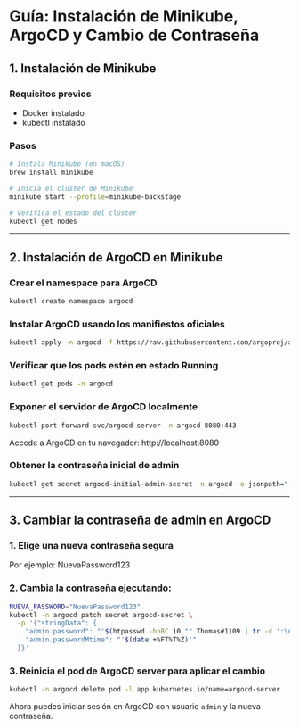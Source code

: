 # Guía: Instalación de Minikube, ArgoCD y Cambio de Contraseña

## 1. Instalación de Minikube

### Requisitos previos
- Docker instalado
- kubectl instalado

### Pasos
```bash
# Instala Minikube (en macOS)
brew install minikube

# Inicia el clúster de Minikube
minikube start --profile=minikube-backstage

# Verifica el estado del clúster
kubectl get nodes
```

---

## 2. Instalación de ArgoCD en Minikube

### Crear el namespace para ArgoCD
```bash
kubectl create namespace argocd
```

### Instalar ArgoCD usando los manifiestos oficiales
```bash
kubectl apply -n argocd -f https://raw.githubusercontent.com/argoproj/argo-cd/stable/manifests/install.yaml
```

### Verificar que los pods estén en estado Running
```bash
kubectl get pods -n argocd
```

### Exponer el servidor de ArgoCD localmente
```bash
kubectl port-forward svc/argocd-server -n argocd 8080:443
```

Accede a ArgoCD en tu navegador: http://localhost:8080

### Obtener la contraseña inicial de admin
```bash
kubectl get secret argocd-initial-admin-secret -n argocd -o jsonpath="{.data.password}" | base64 --decode; echo
```

---

## 3. Cambiar la contraseña de admin en ArgoCD

### 1. Elige una nueva contraseña segura
Por ejemplo: NuevaPassword123

### 2. Cambia la contraseña ejecutando:
```bash
NUEVA_PASSWORD="NuevaPassword123"
kubectl -n argocd patch secret argocd-secret \
  -p '{"stringData": {
    "admin.password": "'$(htpasswd -bnBC 10 "" Thomas#1109 | tr -d ':\n')'",
    "admin.passwordMtime": "'$(date +%FT%T%Z)'"
  }}'
```

### 3. Reinicia el pod de ArgoCD server para aplicar el cambio
```bash
kubectl -n argocd delete pod -l app.kubernetes.io/name=argocd-server
```

Ahora puedes iniciar sesión en ArgoCD con usuario `admin` y la nueva contraseña.
